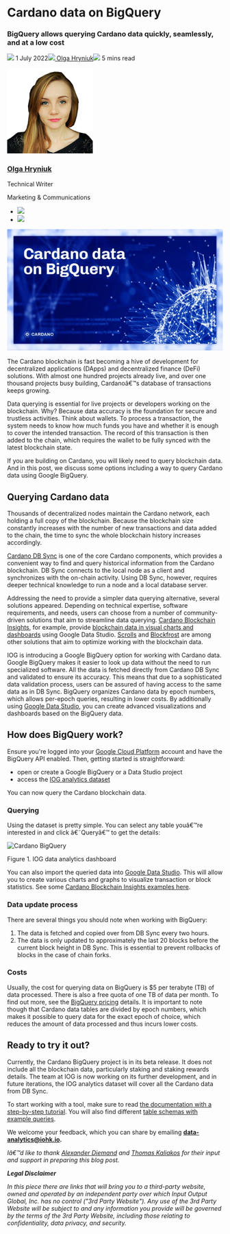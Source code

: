 # Cardano data on BigQuery
### **BigQuery allows querying Cardano data quickly, seamlessly, and at a low cost**
![](img/2022-07-01-cardano-data-on-bigquery.002.png) 1 July 2022![](img/2022-07-01-cardano-data-on-bigquery.002.png)[ Olga Hryniuk](/en/blog/authors/olga-hryniuk/page-1/)![](img/2022-07-01-cardano-data-on-bigquery.003.png) 5 mins read

![Olga Hryniuk](img/2022-07-01-cardano-data-on-bigquery.004.png)[](/en/blog/authors/olga-hryniuk/page-1/)
### [**Olga Hryniuk**](/en/blog/authors/olga-hryniuk/page-1/)
Technical Writer

Marketing & Communications

- ![](img/2022-07-01-cardano-data-on-bigquery.005.png)[](https://www.linkedin.com/in/olga-hryniuk-1094a3160/ "LinkedIn")
- ![](img/2022-07-01-cardano-data-on-bigquery.006.png)[](https://github.com/olgahryniuk "GitHub")

![Cardano data on BigQuery](img/2022-07-01-cardano-data-on-bigquery.007.jpeg)

The Cardano blockchain is fast becoming a hive of development for decentralized applications (DApps) and decentralized finance (DeFi) solutions. With almost one hundred projects already live, and over one thousand projects busy building, Cardanoâ€™s database of transactions keeps growing.

Data querying is essential for live projects or developers working on the blockchain. Why? Because data accuracy is the foundation for secure and trustless activities. Think about wallets. To process a transaction, the system needs to know how much funds you have and whether it is enough to cover the intended transaction. The record of this transaction is then added to the chain, which requires the wallet to be fully synced with the latest blockchain state. 

If you are building on Cardano, you will likely need to query blockchain data. And in this post, we discuss some options including a way to query Cardano data using Google BigQuery. 
## **Querying Cardano data**
Thousands of decentralized nodes maintain the Cardano network, each holding a full copy of the blockchain. Because the blockchain size constantly increases with the number of new transactions and data added to the chain, the time to sync the whole blockchain history increases accordingly. 

[Cardano DB Sync](https://docs.cardano.org/cardano-components/cardano-db-sync/about-db-sync) is one of the core Cardano components, which provides a convenient way to find and query historical information from the Cardano blockchain. DB Sync connects to the local node as a client and synchronizes with the on-chain activity. Using DB Sync, however, requires deeper technical knowledge to run a node and a local database server.

Addressing the need to provide a simpler data querying alternative, several solutions appeared. Depending on technical expertise, software requirements, and needs, users can choose from a number of community-driven solutions that aim to streamline data querying. [Cardano Blockchain Insights](https://twitter.com/InsightsCardano), for example, provide [blockchain data in visual charts and dashboards](https://datastudio.google.com/u/0/reporting/3136c55b-635e-4f46-8e4b-b8ab54f2d460/page/k5r9B) using Google Data Studio. [Scrolls](https://github.com/txpipe/scrolls#readme) and [Blockfrost](https://blockfrost.io/#introduction) are among other solutions that aim to optimize working with the blockchain data.

IOG is introducing a Google BigQuery option for working with Cardano data. Google BigQuery makes it easier to look up data without the need to run specialized software. All the data is fetched directly from Cardano DB Sync and validated to ensure its accuracy. This means that due to a sophisticated data validation process, users can be assured of having access to the same data as in DB Sync. BigQuery organizes Cardano data by epoch numbers, which allows per-epoch queries, resulting in lower costs. By additionally using [Google Data Studio](https://datastudio.google.com/), you can create advanced visualizations and dashboards based on the BigQuery data.
## **How does BigQuery work?**
Ensure you're logged into your [Google Cloud Platform](https://console.cloud.google.com) account and have the BigQuery API enabled. Then, getting started is straightforward:

- open or create a Google BigQuery or a Data Studio project
- access the [IOG analytics dataset](https://console.cloud.google.com/bigquery?project=iog-data-analytics&supportedpurview=project&ws=!1m4!1m3!3m2!1siog-data-analytics!2scardano_mainnet)

You can now query the Cardano blockchain data.
### **Querying**
Using the dataset is pretty simple. You can select any table youâ€™re interested in and click â€˜Queryâ€™ to get the details:

![Cardano BigQuery](img/2022-07-01-cardano-data-on-bigquery.008.png)

Figure 1. IOG data analytics dashboard

You can also import the queried data into [Google Data Studio](https://datastudio.google.com/). This will allow you to create various charts and graphs to visualize transaction or block statistics. See some [Cardano Blockchain Insights examples here](https://datastudio.google.com/u/0/reporting/3136c55b-635e-4f46-8e4b-b8ab54f2d460/page/k5r9B).
### **Data update process**
There are several things you should note when working with BigQuery:

1. The data is fetched and copied over from DB Sync every two hours.
1. The data is only updated to approximately the last 20 blocks before the current block height in DB Sync. This is essential to prevent rollbacks of blocks in the case of chain forks.
### **Costs**
Usually, the cost for querying data on BigQuery is $5 per terabyte (TB) of data processed. There is also a free quota of one TB of data per month. To find out more, see the [BigQuery pricing](https://cloud.google.com/bigquery/pricing) details. It is important to note though that Cardano data tables are divided by epoch numbers, which makes it possible to query data for the exact epoch of choice, which reduces the amount of data processed and thus incurs lower costs.
## **Ready to try it out?**
Currently, the Cardano BigQuery project is in its beta release. It does not include all the blockchain data, particularly staking and staking rewards details. The team at IOG is now working on its further development, and in future iterations, the IOG analytics dataset will cover all the Cardano data from DB Sync.

To start working with a tool, make sure to read [the documentation with a step-by-step tutorial](https://docs.cardano.org/cardano-components/cardano-db-sync/big-query). You will also find different [table schemas with example queries](https://docs.cardano.org/cardano-components/cardano-db-sync/big-query/#querytableschemas).

We welcome your feedback, which you can share by emailing **data-analytics@iohk.io.**

*Iâ€™d like to thank [Alexander Diemand](https://iohk.io/en/team/alexander-diemand) and [Thomas Kaliakos](https://iohk.io/en/team/thomas-kaliakos) for their input and support in preparing this blog post.*

***Legal Disclaimer***

*In this piece there are links that will bring you to a third-party website, owned and operated by an independent party over which Input Output Global, Inc. has no control ("3rd Party Website"). Any use of the 3rd Party Website will be subject to and any information you provide will be governed by the terms of the 3rd Party Website, including those relating to confidentiality, data privacy, and security.*
